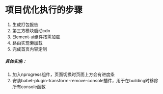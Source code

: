 # 项目优化执行的步骤

1. 生成打包报告
2. 第三方模块启动cdn
3. Element-ui组件按需加载
4. 路由实现懒加载
5. 完成首页内容定制

##### 具体实施：

1. 加入nprogress组件，页面切换时页面上方会有进度条
2. 安装babel-plugin-transform-remove-console插件，用于在building时移除所有console函数

